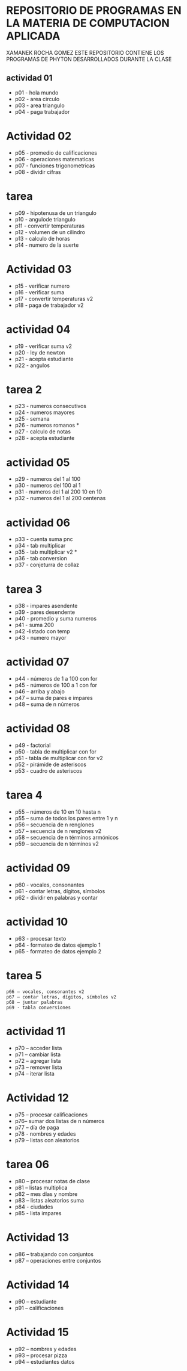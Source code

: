 # REPOSITORIO DE PROGRAMAS EN LA MATERIA DE COMPUTACION APLICADA

XAMANEK ROCHA GOMEZ
ESTE REPOSITORIO CONTIENE LOS PROGRAMAS DE PHYTON DESARROLLADOS DURANTE LA CLASE 

## actividad 01
- p01 - hola mundo 
- p02 - area circulo 
- p03 - area triangulo
- p04 - paga trabajador 

# Actividad 02
- p05 - promedio de calificaciones
- p06 - operaciones matematicas
- p07 - funciones trigonometricas
- p08 - dividir cifras

# tarea
- p09 - hipotenusa de un triangulo 
- p10 - angulode triangulo
- p11 - convertir temperaturas
- p12 - volumen de un cilindro
- p13 - calculo de horas
- p14 - numero de la suerte


# Actividad 03
- p15 - verificar numero
- p16 - verificar suma
- p17 - convertir temperaturas v2
- p18 - paga de trabajador v2 

# actividad 04
- p19 - verificar suma v2
- p20 - ley de newton
- p21 - acepta estudiante
- p22 - angulos

# tarea 2
- p23 - numeros consecutivos
- p24 - numeros mayores
- p25 - semana
- p26 - numeros romanos *
- p27 - calculo de notas
- p28 - acepta estudiante

# actividad 05

- p29 - numeros del 1 al 100
- p30 - numeros del 100 al 1
- p31 - numeros del 1 al 200 10 en 10
- p32 - numeros del 1 al 200 centenas

# actividad 06
- p33 - cuenta suma pnc
- p34 - tab multiplicar
- p35 - tab multiplicar v2 *
- p36 - tab conversion 
- p37 - conjeturra de collaz

# tarea 3
- p38 - impares asendente
- p39 - pares desendente
- p40 - promedio y suma numeros
- p41 - suma 200
- p42 -listado con temp
- p43 - numero mayor

# actividad 07
- p44 - números de 1 a 100 con for
- p45 - números de 100 a 1 con for
- p46 – arriba y abajo
- p47 – suma de pares e impares
- p48 – suma de n números

# actividad 08
- p49 - factorial
- p50 - tabla de multiplicar con for
- p51 - tabla de multiplicar con for v2
- p52 - pirámide de asteriscos
- p53 - cuadro de asteriscos

# tarea 4
- p55 – números de 10 en 10 hasta n
- p55 – suma de todos los pares entre 1 y n
- p56 – secuencia de n renglones
- p57 – secuencia de n renglones v2
- p58 – secuencia de n términos armónicos
- p59 – secuencia de n términos v2

# actividad 09
-  p60 - vocales, consonantes
-  p61 - contar letras, dígitos, símbolos
-  p62 - dividir en palabras y contar
    
# actividad 10
- p63 - procesar texto
- p64 - formateo de datos ejemplo 1
- p65 - formateo de datos ejemplo 2

# tarea 5
    p66 – vocales, consonantes v2
    p67 – contar letras, dígitos, símbolos v2
    p68 – juntar palabras
    p69 - tabla conversiones 

# actividad 11
- p70 – acceder lista
- p71 – cambiar lista
- p72 – agregar lista
- p73 – remover lista
- p74 – iterar lista

# Actividad 12
- p75 – procesar calificaciones
- p76– sumar dos listas de n números
- p77 – día de paga
- p78 - nombres y edades
- p79 – listas con aleatorios

# tarea 06
- p80 – procesar notas de clase
- p81 – listas multiplica
- p82 – mes días y nombre
- p83 – listas aleatorios suma
- p84 - ciudades
- p85 - lista impares

# Actividad 13
- p86 – trabajando con conjuntos
- p87 – operaciones entre conjuntos

# Actividad 14
- p90 – estudiante
- p91 – calificaciones 

# Actividad 15

- p92 – nombres y edades
- p93 – procesar pizza
- p94 – estudiantes datos


